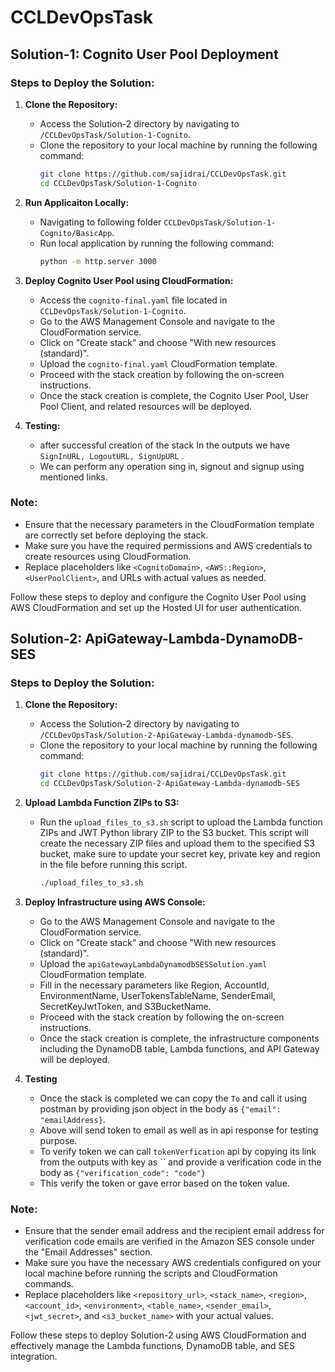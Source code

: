 # CCLDevOpsTask

## Solution-1: Cognito User Pool Deployment

### Steps to Deploy the Solution:

1. **Clone the Repository:**
   - Access the Solution-2 directory by navigating to `/CCLDevOpsTask/Solution-1-Cognito`.
   - Clone the repository to your local machine by running the following command:
     ```bash
     git clone https://github.com/sajidrai/CCLDevOpsTask.git
     cd CCLDevOpsTask/Solution-1-Cognito
     ```
2. **Run Applicaiton Locally:**
   - Navigating to following folder `CCLDevOpsTask/Solution-1-Cognito/BasicApp`.
   - Run local application by running the following command:
     ```bash
     python -m http.server 3000
     ```
3. **Deploy Cognito User Pool using CloudFormation:**
   - Access the `cognito-final.yaml` file located in `CCLDevOpsTask/Solution-1-Cognito`.
   - Go to the AWS Management Console and navigate to the CloudFormation service.
   - Click on "Create stack" and choose "With new resources (standard)".
   - Upload the `cognito-final.yaml` CloudFormation template.
   - Proceed with the stack creation by following the on-screen instructions.
   - Once the stack creation is complete, the Cognito User Pool, User Pool Client, and related resources will be deployed.

4. **Testing:**
   - after successful creation of the stack In the outputs we have `SignInURL, LogoutURL, SignUpURL` .
   - We can perform any operation sing in, signout and signup using mentioned links.

### Note:
- Ensure that the necessary parameters in the CloudFormation template are correctly set before deploying the stack.
- Make sure you have the required permissions and AWS credentials to create resources using CloudFormation.
- Replace placeholders like `<CognitoDomain>`, `<AWS::Region>`, `<UserPoolClient>`, and URLs with actual values as needed.

Follow these steps to deploy and configure the Cognito User Pool using AWS CloudFormation and set up the Hosted UI for user authentication.

## Solution-2: ApiGateway-Lambda-DynamoDB-SES

### Steps to Deploy the Solution:

1. **Clone the Repository:**
   - Access the Solution-2 directory by navigating to `/CCLDevOpsTask/Solution-2-ApiGateway-Lambda-dynamodb-SES`.
   - Clone the repository to your local machine by running the following command:
     ```bash
     git clone https://github.com/sajidrai/CCLDevOpsTask.git
     cd CCLDevOpsTask/Solution-2-ApiGateway-Lambda-dynamodb-SES
     ```

2. **Upload Lambda Function ZIPs to S3:**
   - Run the `upload_files_to_s3.sh` script to upload the Lambda function ZIPs and JWT Python library ZIP to the S3 bucket. This script will create the necessary ZIP files and upload them to the specified S3 bucket, make sure to update your secret key, private key and region in the file before running this script.
     ```bash
     ./upload_files_to_s3.sh
     ```

3. **Deploy Infrastructure using AWS Console:**
   - Go to the AWS Management Console and navigate to the CloudFormation service.
   - Click on "Create stack" and choose "With new resources (standard)".
   - Upload the `apiGatewayLambdaDynamodbSESSolution.yaml` CloudFormation template.
   - Fill in the necessary parameters like Region, AccountId, EnvironmentName, UserTokensTableName, SenderEmail, SecretKeyJwtToken, and S3BucketName.
   - Proceed with the stack creation by following the on-screen instructions.
   - Once the stack creation is complete, the infrastructure components including the DynamoDB table, Lambda functions, and API Gateway will be deployed.

3. **Testing**
   - Once the stack is completed we can copy the `To` and call it using postman by providing json object in the body as 
   `{"email": "emailAddress}`.
   - Above will send token to email as well as in api response for testing purpose.
   - To verify token we can call `tokenVerfication` api by copying its link from the outputs with key as `` and provide a verification code in the body as `{"verification_code": "code"}`
   - This verify the token or gave error based on the token value.

### Note:
- Ensure that the sender email address and the recipient email address for verification code emails are verified in the Amazon SES console under the "Email Addresses" section.
- Make sure you have the necessary AWS credentials configured on your local machine before running the scripts and CloudFormation commands.
- Replace placeholders like `<repository_url>`, `<stack_name>`, `<region>`, `<account_id>`, `<environment>`, `<table_name>`, `<sender_email>`, `<jwt_secret>`, and `<s3_bucket_name>` with your actual values.

Follow these steps to deploy Solution-2 using AWS CloudFormation and effectively manage the Lambda functions, DynamoDB table, and SES integration.
